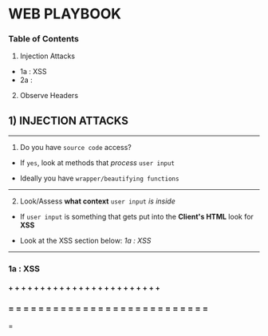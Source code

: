 # WEB PLAYBOOK 
### Table of Contents 
1. Injection Attacks 
  + 1a : XSS
  + 2a : 

2. Observe Headers 
  
## 1) INJECTION ATTACKS 

- - - - - - - - - - - - - - - - - - - - - - - - -
  
1. Do you have `source code` access?
  + If `yes`, look at methods that _process_ `user input`
   - Ideally you have `wrapper/beautifying functions`

- - - - - - - - - - - - - - - - - - - - - - - - -
  
2. Look/Assess **what context** `user input` _is inside_

  + If `user input` is something that gets put into the
    **Client's HTML** look for **XSS**
   - Look at the XSS section below: _1a : XSS_

- - - - - - - - - - - - - - - - - - - - - - - - -
### 1a : XSS
#### + + + + + + + + + + + + + + + + + + + + + + + + 
### = = = = = = = = = = = = = = = = = = = = = = = = = = =
 =

